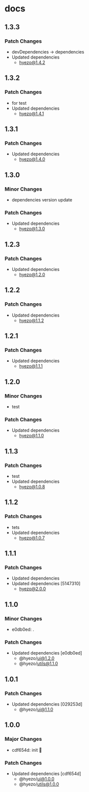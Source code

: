 # docs

## 1.3.3

### Patch Changes

- devDependencies -> dependencies
- Updated dependencies
  - hyezo@1.4.2

## 1.3.2

### Patch Changes

- for test
- Updated dependencies
  - hyezo@1.4.1

## 1.3.1

### Patch Changes

- Updated dependencies
  - hyezo@1.4.0

## 1.3.0

### Minor Changes

- dependencies version update

### Patch Changes

- Updated dependencies
  - hyezo@1.3.0

## 1.2.3

### Patch Changes

- Updated dependencies
  - hyezo@1.2.0

## 1.2.2

### Patch Changes

- Updated dependencies
  - hyezo@1.1.2

## 1.2.1

### Patch Changes

- Updated dependencies
  - hyezo@1.1.1

## 1.2.0

### Minor Changes

- test

### Patch Changes

- Updated dependencies
  - hyezo@1.1.0

## 1.1.3

### Patch Changes

- test
- Updated dependencies
  - hyezo@1.0.8

## 1.1.2

### Patch Changes

- tets
- Updated dependencies
  - hyezo@1.0.7

## 1.1.1

### Patch Changes

- Updated dependencies
- Updated dependencies [5147310]
  - hyezo@2.0.0

## 1.1.0

### Minor Changes

- e0db0ed: .

### Patch Changes

- Updated dependencies [e0db0ed]
  - @hyezo/ui@1.2.0
  - @hyezo/utils@1.1.0

## 1.0.1

### Patch Changes

- Updated dependencies [029253d]
  - @hyezo/ui@1.1.0

## 1.0.0

### Major Changes

- cdf654d: init 🧤

### Patch Changes

- Updated dependencies [cdf654d]
  - @hyezo/ui@1.0.0
  - @hyezo/utils@1.0.0
